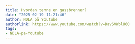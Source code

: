 ```yaml
---
title: Hvordan tenne en gassbrenner?
date: "2025-02-19 11:21:46"
author: NDLA på Youtube
authorlink: https://www.youtube.com/watch?v=DavSVWblU60
tags:
- NDLA-pa-Youtube
---
```

